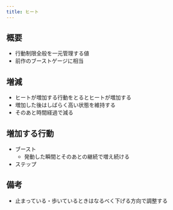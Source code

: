 ```yaml
---
title: ヒート
---
```


## 概要
* 行動制限全般を一元管理する値
* 前作のブーストゲージに相当

## 増減
* ヒートが増加する行動をとるとヒートが増加する
* 増加した後はしばらく高い状態を維持する
* そのあと時間経過で減る

## 増加する行動
* ブースト
    * 発動した瞬間とそのあとの継続で増え続ける
* ステップ

## 備考
* 止まっている・歩いているときはなるべく下げる方向で調整する
